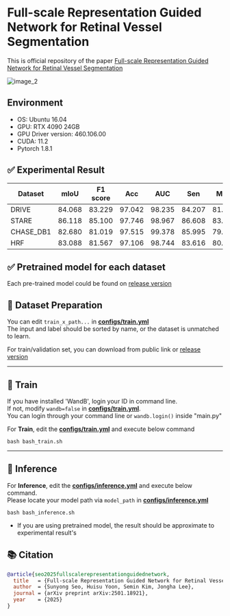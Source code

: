 # Full-scale Representation Guided Network for Retinal Vessel Segmentation
This is official repository of the paper [Full-scale Representation Guided Network for Retinal Vessel Segmentation](https://arxiv.org/abs/2501.18921)

![image_2](images/Qualitative_evaluation.png)

## Environment

- OS: Ubuntu 16.04
- GPU: RTX 4090 24GB
- GPU Driver version: 460.106.00
- CUDA: 11.2
- Pytorch 1.8.1

## ✅ Experimental Result

|Dataset|mIoU|F1 score|Acc|AUC|Sen|MCC
|---|---|---|---|---|---|---|
|DRIVE|84.068|83.229|97.042|98.235|84.207|81.731|
|STARE|86.118|85.100|97.746|98.967|86.608|83.958|
|CHASE_DB1|82.680|81.019|97.515|99.378|85.995|79.889|
|HRF|83.088|81.567|97.106|98.744|83.616|80.121|


## ✅ Pretrained model for each dataset
Each pre-trained model could be found on [release version](https://github.com/ZombaSY/FSG-Net-pytorch/releases/tag/1.1.0)


## 🧻 Dataset Preparation
You can edit `train_x_path...` in [<b>configs/train.yml</b>](configs/train.yml) <br>
The input and label should be sorted by name, or the dataset is unmatched to learn.

For train/validation set, you can download from public link or [release version](https://github.com/ZombaSY/FSG-Net-pytorch/releases/tag/1.1.0)

---

## 🚄 Train

If you have installed 'WandB', login your ID in command line.<br>
If not, modify `wandb=false` in [<b>configs/train.yml</b>](configs/train.yml).<br>
You can login through your command line or `wandb.login()` inside "main.py"

For <b>Train</b>, edit the [<b>configs/train.yml</b>](configs/train.yml) and execute below command
```
bash bash_train.sh
```

---

## 🛴 Inference

For <b>Inference</b>, edit the [<b>configs/inference.yml</b>](configs/inference.yml) and execute below command. <br>
Please locate your model path via `model_path` in [<b>configs/inference.yml</b>](configs/inference.yml)</b>
```
bash bash_inference.sh
```

- If you are using pretrained model, the result should be approximate to experimental result's

## 📚 Citation
```bibtex
@article{seo2025fullscalerepresentationguidednetwork,
  title   = {Full-scale Representation Guided Network for Retinal Vessel Segmentation},
  author  = {Sunyong Seo, Huisu Yoon, Semin Kim, Jongha Lee},
  journal = {arXiv preprint arXiv:2501.18921},
  year    = {2025}
}
```
